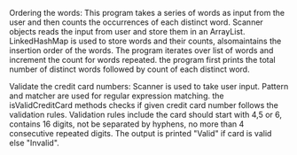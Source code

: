 Ordering the words:
This program takes a series of words as input from the user and then counts the occurrences of each distinct word.
Scanner objects reads the input from user and store them in an ArrayList.
LinkedHashMap is used to store words and their counts, alsomaintains the insertion order of the words. 
The program iterates over list of words and increment the count for words repeated.
the program first prints the total number of distinct words followed by count of each distinct word.



Validate the credit card numbers:
Scanner is used to take user input.
Pattern and matcher are used for regular expression matching.
the isValidCreditCard methods checks if given credit card number follows the validation rules.
Validation rules include the card should start with 4,5 or 6, contains 16 digits, not be separated by hyphens, no more than 4 consecutive repeated digits.
The output is printed "Valid" if card is valid else "Invalid".
